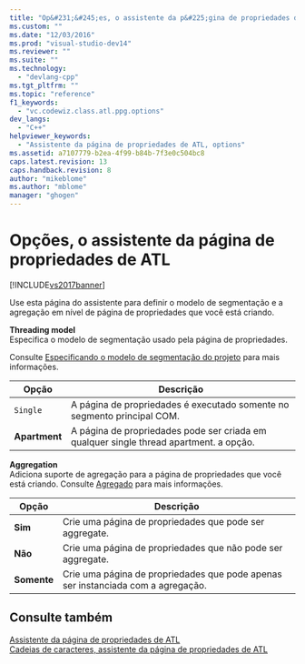 ```yaml
---
title: "Op&#231;&#245;es, o assistente da p&#225;gina de propriedades de ATL | Microsoft Docs"
ms.custom: ""
ms.date: "12/03/2016"
ms.prod: "visual-studio-dev14"
ms.reviewer: ""
ms.suite: ""
ms.technology: 
  - "devlang-cpp"
ms.tgt_pltfrm: ""
ms.topic: "reference"
f1_keywords: 
  - "vc.codewiz.class.atl.ppg.options"
dev_langs: 
  - "C++"
helpviewer_keywords: 
  - "Assistente da página de propriedades de ATL, options"
ms.assetid: a7107779-b2ea-4f99-b84b-7f3e0c504bc8
caps.latest.revision: 13
caps.handback.revision: 8
author: "mikeblome"
ms.author: "mblome"
manager: "ghogen"
---
```

# Op&#231;&#245;es, o assistente da p&#225;gina de propriedades de ATL
[!INCLUDE[vs2017banner](../../assembler/inline/includes/vs2017banner.md)]

Use esta página do assistente para definir o modelo de segmentação e a agregação em nível de página de propriedades que você está criando.  
  
 **Threading model**  
 Especifica o modelo de segmentação usado pela página de propriedades.  
  
 Consulte [Especificando o modelo de segmentação do projeto](../../atl/specifying-the-threading-model-for-a-project-atl.md) para mais informações.  
  
|Opção|Descrição|  
|-----------|---------------|  
|`Single`|A página de propriedades é executado somente no segmento principal COM.|  
|**Apartment**|A página de propriedades pode ser criada em qualquer single thread apartment.  a opção.|  
  
 **Aggregation**  
 Adiciona suporte de agregação para a página de propriedades que você está criando.  Consulte [Agregado](../../atl/aggregation.md) para mais informações.  
  
|Opção|Descrição|  
|-----------|---------------|  
|**Sim**|Crie uma página de propriedades que pode ser aggregate.|  
|**Não**|Crie uma página de propriedades que não pode ser aggregate.|  
|**Somente**|Crie uma página de propriedades que pode apenas ser instanciada com a agregação.|  
  
## Consulte também  
 [Assistente da página de propriedades de ATL](../../atl/reference/atl-property-page-wizard.md)   
 [Cadeias de caracteres, assistente da página de propriedades de ATL](../../atl/reference/strings-atl-property-page-wizard.md)